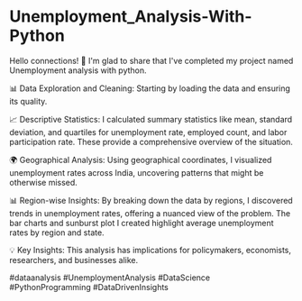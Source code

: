 # Unemployment_Analysis-With-Python

Hello connections! 👋 I'm glad to share that I've completed my project named Unemployment analysis with python.

📊 Data Exploration and Cleaning: Starting by loading the data and ensuring its quality.

📈 Descriptive Statistics: I calculated summary statistics like mean, standard deviation, and quartiles for unemployment rate, employed count, and labor participation rate. These provide a comprehensive overview of the situation.

🌍 Geographical Analysis: Using geographical coordinates, I visualized unemployment rates across India, uncovering patterns that might be otherwise missed.

📊 Region-wise Insights: By breaking down the data by regions, I discovered trends in unemployment rates, offering a nuanced view of the problem. The bar charts and sunburst plot I created highlight average unemployment rates by region and state.

💡 Key Insights: This analysis has implications for policymakers, economists, researchers, and businesses alike.


#dataanalysis #UnemploymentAnalysis #DataScience #PythonProgramming
#DataDrivenInsights
